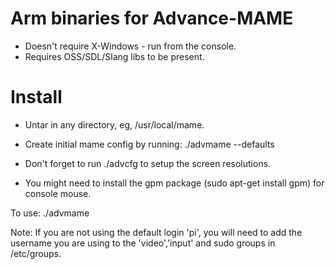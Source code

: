 Arm binaries for Advance-MAME
============================

* Doesn't require X-Windows - run from the console.
* Requires OSS/SDL/Slang libs to be present.

Install
=======
* Untar in any directory, eg, /usr/local/mame.
* Create initial mame config by running:
  ./advmame --defaults

* Don't forget to run ./advcfg to setup the screen resolutions.
* You might need to install the gpm package (sudo apt-get install gpm) for console mouse.

To use: ./advmame <rom name>


Note: If you are not using the default login 'pi', you will need to add the username you are using to the 'video','input' and sudo groups in /etc/groups.
